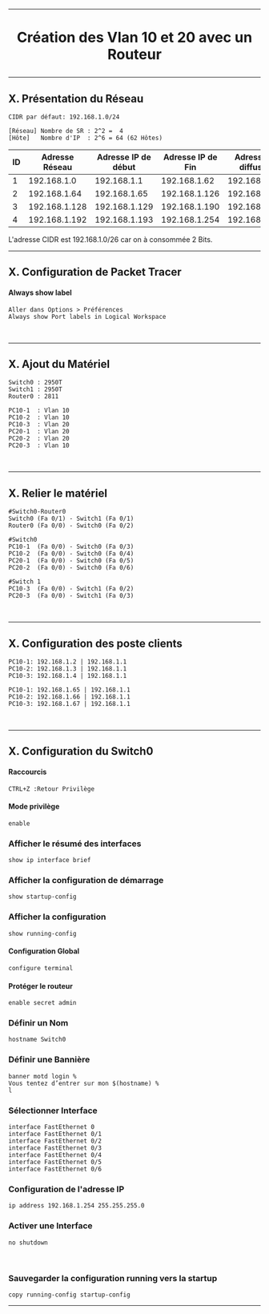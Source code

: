 ---------------------------------------------------------------------------------------------------------------------------------------------------
# <p align='center'> Création des Vlan 10 et 20 avec un Routeur </p>


---------------------------------------------------------------------------------------------------------------------------------------------------
## X. Présentation du Réseau
```
CIDR par défaut: 192.168.1.0/24
```

```
[Réseau] Nombre de SR : 2^2 =  4
[Hôte]   Nombre d'IP  : 2^6 = 64 (62 Hôtes)
```

|  ID | Adresse Réseau | Adresse IP de début | Adresse IP de Fin | Adresse de diffusion |
| --- | -------------- | ------------------- | ----------------- | -------------------- |  
|  1  | 192.168.1.0    | 192.168.1.1         | 192.168.1.62      | 192.168.1.63         |
|  2  | 192.168.1.64   | 192.168.1.65        | 192.168.1.126     | 192.168.1.127        |
|  3  | 192.168.1.128  | 192.168.1.129       | 192.168.1.190     | 192.168.1.191        |
|  4  | 192.168.1.192  | 192.168.1.193       | 192.168.1.254     | 192.168.1.255        |

L'adresse CIDR est 192.168.1.0/26 car on à consommée 2 Bits.


---------------------------------------------------------------------------------------------------------------------------------------------------
## X. Configuration de Packet Tracer
#### Always show label
```
Aller dans Options > Préférences
Always show Port labels in Logical Workspace
```

<br />

---------------------------------------------------------------------------------------------------------------------------------------------------
## X. Ajout du Matériel
```
Switch0 : 2950T
Switch1 : 2950T
Router0 : 2811

PC10-1  : Vlan 10
PC10-2  : Vlan 10
PC10-3  : Vlan 20
PC20-1  : Vlan 20
PC20-2  : Vlan 20
PC20-3  : Vlan 10
```
<br />

---------------------------------------------------------------------------------------------------------------------------------------------------
## X. Relier le matériel
```
#Switch0-Router0 
Switch0 (Fa 0/1) - Switch1 (Fa 0/1)
Router0 (Fa 0/0) - Switch0 (Fa 0/2)

#Switch0
PC10-1  (Fa 0/0) - Switch0 (Fa 0/3)
PC10-2  (Fa 0/0) - Switch0 (Fa 0/4)
PC20-1  (Fa 0/0) - Switch0 (Fa 0/5)
PC20-2  (Fa 0/0) - Switch0 (Fa 0/6)

#Switch 1
PC10-3  (Fa 0/0) - Switch1 (Fa 0/2)
PC20-3  (Fa 0/0) - Switch1 (Fa 0/3)
```
<br />

---------------------------------------------------------------------------------------------------------------------------------------------------
## X. Configuration des poste clients
```
PC10-1: 192.168.1.2 | 192.168.1.1
PC10-2: 192.168.1.3 | 192.168.1.1
PC10-3: 192.168.1.4 | 192.168.1.1

PC10-1: 192.168.1.65 | 192.168.1.1
PC10-2: 192.168.1.66 | 192.168.1.1
PC10-3: 192.168.1.67 | 192.168.1.1
```
<br />

---------------------------------------------------------------------------------------------------------------------------------------------------
## X. Configuration du Switch0


#### Raccourcis
```
CTRL+Z :Retour Privilège
```

#### Mode privilège
```
enable
```

### Afficher le résumé des interfaces
```
show ip interface brief
```

### Afficher la configuration de démarrage
```
show startup-config
```

### Afficher la configuration
```
show running-config
```

#### Configuration Global
```
configure terminal
```

#### Protéger le routeur
```
enable secret admin
```

### Définir un Nom
```
hostname Switch0
```

### Définir une Bannière
```
banner motd login %
Vous tentez d’entrer sur mon $(hostname) %
l
```

### Sélectionner Interface
```
interface FastEthernet 0
interface FastEthernet 0/1
interface FastEthernet 0/2
interface FastEthernet 0/3
interface FastEthernet 0/4
interface FastEthernet 0/5
interface FastEthernet 0/6
```

### Configuration de l'adresse IP
```
ip address 192.168.1.254 255.255.255.0
```
### Activer une Interface
```
no shutdown
```
<br />

### Sauvegarder la configuration running vers la startup
```
copy running-config startup-config
```

---------------------------------------------------------------------------------------------------------------------------------------------------


